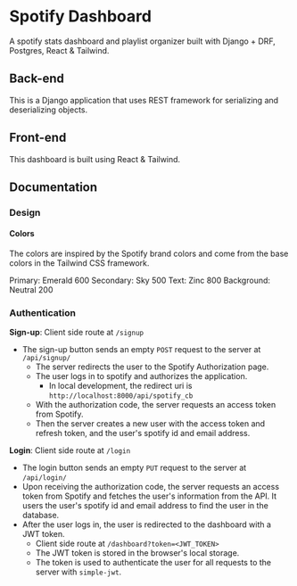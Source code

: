 # Spotify Dashboard

A spotify stats dashboard and playlist organizer built with Django + DRF,
Postgres, React & Tailwind.

## Back-end

This is a Django application that uses REST framework for serializing and
deserializing objects.

## Front-end

This dashboard is built using React & Tailwind.

## Documentation

### Design

#### Colors

The colors are inspired by the Spotify brand colors and come from the base
colors in the Tailwind CSS framework.

Primary: Emerald 600
Secondary: Sky 500
Text: Zinc 800
Background: Neutral 200

### Authentication

**Sign-up**: Client side route at `/signup`

- The sign-up button sends an empty `POST` request to the server at `/api/signup/`
    - The server redirects the user to the Spotify Authorization page.
    - The user logs in to spotify and authorizes the application.
        - In local development, the redirect uri is `http://localhost:8000/api/spotify_cb`
    - With the authorization code, the server requests an access token from Spotify.
    - Then the server creates a new user with the access token and refresh token,
    and the user's spotify id and email address.

**Login**: Client side route at `/login`

- The login button sends an empty `PUT` request to the server at `/api/login/`
- Upon receiving the authorization code, the server requests an access token
from Spotify and fetches the user's information from the API. It users the
user's spotify id and email address to find the user in the database.
- After the user logs in, the user is redirected to the dashboard with a JWT token.
    - Client side route at `/dashboard?token=<JWT_TOKEN>`
    - The JWT token is stored in the browser's local storage.
    - The token is used to authenticate the user for all requests to the server
    with `simple-jwt`.
